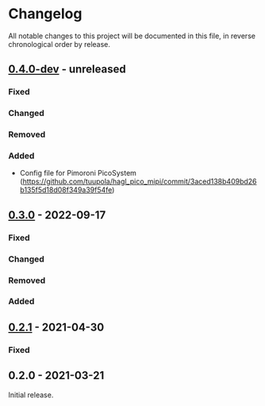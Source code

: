# Changelog

All notable changes to this project will be documented in this file, in reverse chronological order by release.

## [0.4.0-dev](https://github.com/tuupola/hagl_pico_mipi/compare/0.3.0...master) - unreleased

### Fixed
### Changed
### Removed
### Added
- Config file for Pimoroni PicoSystem (https://github.com/tuupola/hagl_pico_mipi/commit/3aced138b409bd26b135f5d18d08f349a39f54fe)

## [0.3.0](https://github.com/tuupola/hagl_pico_mipi/compare/0.2.1...0.3.0) - 2022-09-17

### Fixed
### Changed
### Removed
### Added

## [0.2.1](https://github.com/tuupola/hagl_pico_mipi/compare/0.2.0...0.2.1) - 2021-04-30

### Fixed

## 0.2.0 - 2021-03-21

Initial release.
